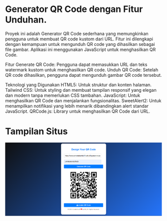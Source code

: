 # Generator QR Code dengan Fitur Unduhan.

Proyek ini adalah Generator QR Code sederhana yang memungkinkan pengguna untuk membuat QR code kustom dari URL. Fitur ini dilengkapi dengan kemampuan untuk mengunduh QR code yang dihasilkan sebagai file gambar. Aplikasi ini menggunakan JavaScript untuk menghasilkan QR Code.

Fitur
Generate QR Code: Pengguna dapat memasukkan URL dan teks watermark kustom untuk menghasilkan QR code.
Unduh QR Code: Setelah QR code dihasilkan, pengguna dapat mengunduh gambar QR code tersebut.

Teknologi yang Digunakan
HTML5: Untuk struktur dan konten halaman.
Tailwind CSS: Untuk styling dan membuat tampilan responsif yang elegan dan modern tanpa memerlukan CSS tambahan.
JavaScript: Untuk menghasilkan QR Code dan menjalankan fungsionalitas.
SweetAlert2: Untuk menampilkan notifikasi yang lebih menarik dibandingkan alert standar JavaScript.
QRCode.js: Library untuk menghasilkan QR Code dari URL.

# Tampilan Situs

![QRCODE](https://github.com/septiansyah03/Qr-Code-Generator/blob/0830c0781a0b2f47f4801df89edb5fb2e67df645/icon/QRCODE.png)
